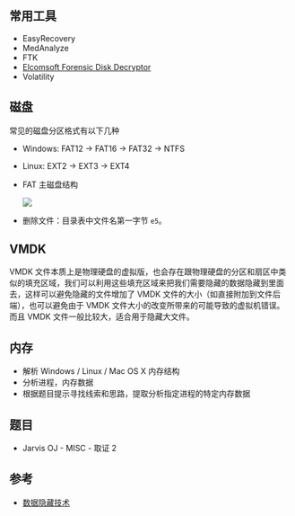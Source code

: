## 常用工具

-   EasyRecovery
-   MedAnalyze
-   FTK
-   [Elcomsoft Forensic Disk Decryptor](https://ctf-wiki.github.io/ctf-tools/misc/#_6)
-   Volatility

## 磁盘

常见的磁盘分区格式有以下几种

-   Windows: FAT12 -> FAT16 -> FAT32 -> NTFS
-   Linux: EXT2 -> EXT3 -> EXT4
-   FAT 主磁盘结构

    ![](/misc/disk_memory/figure/forensic-filesys.jpg)

-   删除文件：目录表中文件名第一字节 `e5`。

## VMDK

VMDK 文件本质上是物理硬盘的虚拟版，也会存在跟物理硬盘的分区和扇区中类似的填充区域，我们可以利用这些填充区域来把我们需要隐藏的数据隐藏到里面去，这样可以避免隐藏的文件增加了 VMDK 文件的大小（如直接附加到文件后端），也可以避免由于 VMDK 文件大小的改变所带来的可能导致的虚拟机错误。而且 VMDK 文件一般比较大，适合用于隐藏大文件。

## 内存

-   解析 Windows / Linux / Mac OS X 内存结构
-   分析进程，内存数据
-   根据题目提示寻找线索和思路，提取分析指定进程的特定内存数据

## 题目

-   Jarvis OJ - MISC - 取证 2

## 参考

-   [数据隐藏技术](http://wooyun.jozxing.cc/static/drops/tips-12614.html)
